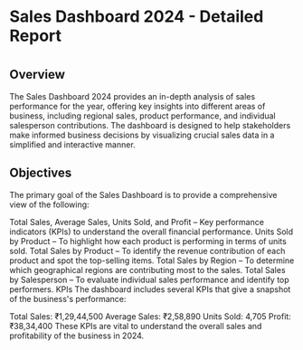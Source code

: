 # Sales Dashboard 2024 - Detailed Report
#
## Overview
The Sales Dashboard 2024 provides an in-depth analysis of sales performance for the year, offering key insights into different areas of business, including regional sales, product performance, and individual salesperson contributions. The dashboard is designed to help stakeholders make informed business decisions by visualizing crucial sales data in a simplified and interactive manner.

## Objectives
The primary goal of the Sales Dashboard is to provide a comprehensive view of the following:

Total Sales, Average Sales, Units Sold, and Profit – Key performance indicators (KPIs) to understand the overall financial performance.
Units Sold by Product – To highlight how each product is performing in terms of units sold.
Total Sales by Product – To identify the revenue contribution of each product and spot the top-selling items.
Total Sales by Region – To determine which geographical regions are contributing most to the sales.
Total Sales by Salesperson – To evaluate individual sales performance and identify top performers.
KPIs
The dashboard includes several KPIs that give a snapshot of the business's performance:

Total Sales: ₹1,29,44,500
Average Sales: ₹2,58,890
Units Sold: 4,705
Profit: ₹38,34,400
These KPIs are vital to understand the overall sales and profitability of the business in 2024.
